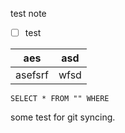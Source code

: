 test note

- [ ] test

| aes     | asd  |
| ------- | ---- |
| asefsrf | wfsd | 

```datatableview
SELECT * FROM "" WHERE 
```

some test for git syncing.